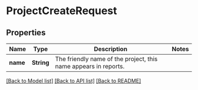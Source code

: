# ProjectCreateRequest

## Properties
Name | Type | Description | Notes
------------ | ------------- | ------------- | -------------
**name** | **String** | The friendly name of the project, this name appears in reports. | 

[[Back to Model list]](../README.md#documentation-for-models) [[Back to API list]](../README.md#documentation-for-api-endpoints) [[Back to README]](../README.md)


